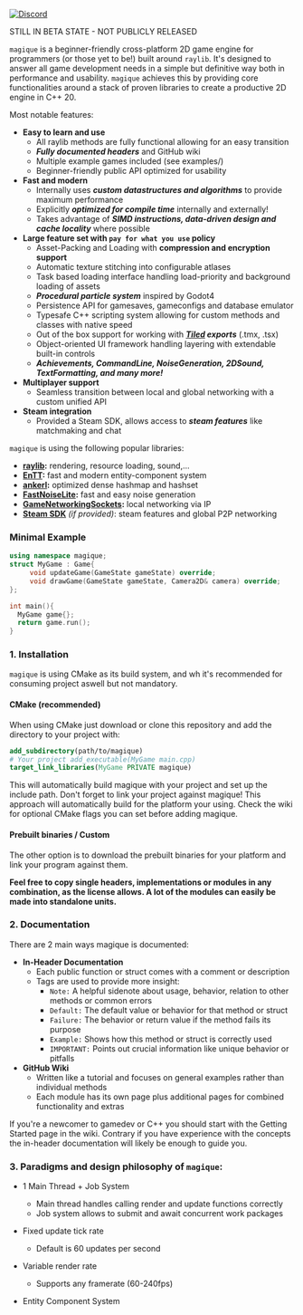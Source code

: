 [![Discord](https://img.shields.io/badge/Discord-%235865F2.svg?&logo=discord&logoColor=white)](https://discord.gg/YAsvnxAmX7)

STILL IN BETA STATE - NOT PUBLICLY RELEASED

`magique` is a beginner-friendly cross-platform 2D game engine for programmers (or those yet to be!) built
around `raylib`. It's designed to
answer all game
development
needs in a simple but definitive way both in performance and usability. `magique` achieves this by providing core
functionalities around a stack of proven libraries to create a productive 2D engine in C++ 20.

Most notable features:

- **Easy to learn and use**
    - All raylib methods are fully functional allowing for an easy transition
    - _**_Fully documented headers_**_ and GitHub wiki
    - Multiple example games included (see examples/)
    - Beginner-friendly public API optimized for usability
- **Fast and modern**
    - Internally uses _**custom datastructures and algorithms**_ to provide maximum performance
    - Explicitly _**optimized for compile time**_ internally and externally!
    - Takes advantage of _**SIMD instructions, data-driven design and cache locality**_ where possible
- **Large feature set with `pay for what you use` policy**
    - Asset-Packing and Loading with **compression and encryption support**
    - Automatic texture stitching into configurable atlases
    - Task based loading interface handling load-priority and background loading of assets
    - _**Procedural particle system**_ inspired by Godot4
    - Persistence API for gamesaves, gameconfigs and database emulator
    - Typesafe C++ scripting system allowing for custom methods and classes with native speed
    - Out of the box support for working with _**[Tiled](https://www.mapeditor.org/) exports**_ (.tmx, .tsx)
    - Object-oriented UI framework handling layering with extendable built-in controls
    - _**Achievements, CommandLine, NoiseGeneration, 2DSound, TextFormatting, and many more!**_
- **Multiplayer support**
    - Seamless transition between local and global networking with a custom unified API
- **Steam integration**
    - Provided a Steam SDK, allows access to _**steam features**_ like matchmaking and chat

`magique` is using the following popular libraries:

- **[raylib](https://github.com/raysan5/raylib):** rendering, resource loading, sound,...
- **[EnTT](https://github.com/skypjack/entt):** fast and modern entity-component system
- **[ankerl](https://github.com/martinus/unordered_dense):** optimized dense hashmap and hashset
- **[FastNoiseLite](https://github.com/Auburn/FastNoiseLite):** fast and easy noise generation
- **[GameNetworkingSockets](https://github.com/ValveSoftware/GameNetworkingSockets):** local networking via IP
- **[Steam SDK](https://partner.steamgames.com/)** _(if provided)_:  steam features and global P2P networking

### Minimal Example

```c++
using namespace magique;
struct MyGame : Game{
     void updateGame(GameState gameState) override;
     void drawGame(GameState gameState, Camera2D& camera) override;
};

int main(){
  MyGame game{};
  return game.run();
}
```

### 1. Installation

`magique` is using CMake as its build system, and wh it's recommended for consuming project aswell but not mandatory.

#### CMake (recommended)

When using CMake just download or clone this repository and add the directory to your project with:

```cmake
add_subdirectory(path/to/magique)
# Your project add_executable(MyGame main.cpp)
target_link_libraries(MyGame PRIVATE magique)
```

This will automatically build magique with your project and set up the include path. Don't forget to link your project
against magique! This approach will automatically build for the platform your using.
Check the wiki for optional CMake flags you can set before adding magique.

#### Prebuilt binaries / Custom

The other option is to download the prebuilt binaries for your platform and link your program against them.

**Feel free to copy single headers, implementations or modules in any combination, as the license allows. A lot of the
modules can easily be
made into
standalone units.**

### 2. Documentation

There are 2 main ways magique is documented:

- **In-Header Documentation**
    - Each public function or struct comes with a comment or description
    - Tags are used to provide more insight:
        - `Note:` A helpful sidenote about usage, behavior, relation to other methods or common errors
        - `Default:` The default value or behavior for that method or struct
        - `Failure:` The behavior or return value if the method fails its purpose
        - `Example:` Shows how this method or struct is correctly used
        - `IMPORTANT:` Points out crucial information like unique behavior or pitfalls
- **GitHub Wiki**
    - Written like a tutorial and focuses on general examples rather than individual methods
    - Each module has its own page plus additional pages for combined functionality and extras

If you're a newcomer to gamedev or C++ you should start with the Getting Started page in the wiki.
Contrary if you have experience with the concepts the in-header documentation will likely be enough to guide you.

### 3. Paradigms and design philosophy of `magique`:

- 1 Main Thread + Job System
    - Main thread handles calling render and update functions correctly
    - Job system allows to submit and await concurrent work packages

- Fixed update tick rate
    - Default is 60 updates per second
- Variable render rate
    - Supports any framerate (60-240fps)
- Entity Component System